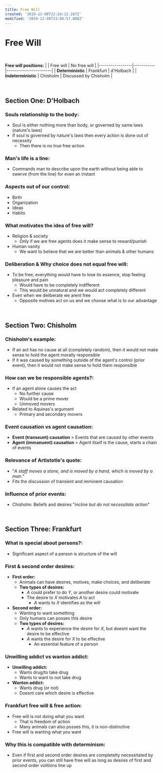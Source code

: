 ```yaml
---
title: Free Will
created: '2019-12-08T22:24:12.287Z'
modified: '2019-12-08T23:08:57.008Z'
---
```


# Free Will

<br/>

**Free will positions:**
|                 | Free will | No free will          |
|-----------------|-----------|-----------------------|
| **Deterministic**   | Frankfurt | d'Holbach             |
| **Indeterministic** | Chisholm  | Discussed by Chisholm |

<br/>

## Section One: D'Holbach

### Souls relationship to the body:
- Soul is either nothing more than body, or governed by same laws (nature's laws)
- If soul is governed by nature's laws then every action is done out of necessity
  - Then there is no true free action

### Man's life is a line:
- Commands man to describe upon the earth without being able to swerve (from the line) for even an instant

### Aspects out of our control:
- Birth
- Organization
- Ideas
- Habits

### What motivates the idea of free will?
- Religion & society
  - Only if we are free agents does it make sense to reward/punish
- Human vanity
  - We want to believe that we are better than animals & other humans

### Deliberation & Why choice does not equal free will:
- To be free, everything would have to lose its essence, stop feeling pleasure and pain
  - Would have to be completely indifferent
  - This would be unnatural and we would act completely different
- Even when we deliberate we arent free
  - Opposite motives act on us and we choose what is to our advantage

<br/>

## Section Two: Chisholm

### Chisholm's example:
- If an act has no cause at all (completely random), then it would not 
  make sense to hold the agent morally responsible
- If it was caused by something outside of the agent's control (prior event),
  then it would not make sense to hold them responsible

### How can we be responsible agents?:
- If an agent alone causes the act
  - No further cause
  - Would be a prime mover
  - Unmoved movers
- Related to Aquinas's argument
  - Primary and secondary movers

### Event causation vs agent causation:
- **Event (transeunt) causation** > Events that are caused by other events
- **Agent (immanuent) causation** > Agent itself is the cause, starts a chain of events

### Relevance of Artistotle's quote:
- "*A staff moves a stone, and is moved by a hand, which is moved by a man.*"
- Fits the discussion of transient and imminent causation

### Influence of prior events:
- Chisholm: Beliefs and desires "*incline but do not necessitate action*"

<br/>

## Section Three: Frankfurt

### What is special about persons?:
- Significant aspect of a person is structure of the will

### First & second order desires:
- **First order:**
  - Animals can have desires, motives, make choices, and deliberate
  - **Two types of desires:**
    - *A* could prefer to do *Y*, or another desire could motivate
    - The desire to *X* motivates *A* to act
      - *A* wants to *X* identifies as the will
- **Second order:**
  - Wanting to want something
  - Only humans can posses this desire
  - **Two types of desires:**
    - *A* wants to experience the desire for *X*, but doesnt want the desire to be effective
    - *A* wants the desire for *X* to be effective
      - An essential feature of a person

### Unwilling addict vs wanton addict:
- **Unwilling addict:**
  - Wants drug/to take drug
  - Wants to want to not take drug
- **Wanton addict:**
  - Wants drug (or not)
  - Doesnt care which desire is effective

### Frankfurt free will & free action:
- Free will is not doing what you want
  - That is freedom of action
  - Many animals can also posses this, it is non-distinctive
- Free will is wanting what you want

### Why this is compatible with determinism:
- Even if first and second order desires are completelty necessitated by prior events, you can still
  have free will as long as desires of first and second order volitions line up



















